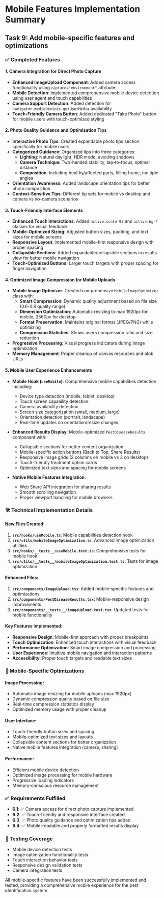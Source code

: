 # Mobile Features Implementation Summary

## Task 9: Add mobile-specific features and optimizations

### ✅ Completed Features

#### 1. Camera Integration for Direct Photo Capture
- **Enhanced ImageUpload Component**: Added camera access functionality using `capture="environment"` attribute
- **Mobile Detection**: Implemented comprehensive mobile device detection using user agent and touch capabilities
- **Camera Support Detection**: Added detection for `navigator.mediaDevices.getUserMedia` availability
- **Touch-Friendly Camera Button**: Added dedicated "Take Photo" button for mobile users with touch-optimized styling

#### 2. Photo Quality Guidance and Optimization Tips
- **Interactive Photo Tips**: Created expandable photo tips section specifically for mobile users
- **Categorized Guidance**: Organized tips into three categories:
  - **Lighting**: Natural daylight, HDR mode, avoiding shadows
  - **Camera Technique**: Two-handed stability, tap-to-focus, optimal distance
  - **Composition**: Including healthy/affected parts, filling frame, multiple angles
- **Orientation Awareness**: Added landscape orientation tips for better photo composition
- **Context-Sensitive Tips**: Different tip sets for mobile vs desktop and camera vs no-camera scenarios

#### 3. Touch-Friendly Interface Elements
- **Enhanced Touch Interactions**: Added `active:scale-95` and `active:bg-*` classes for visual feedback
- **Mobile-Optimized Sizing**: Adjusted button sizes, padding, and text sizes for mobile screens
- **Responsive Layout**: Implemented mobile-first responsive design with proper spacing
- **Collapsible Sections**: Added expandable/collapsible sections in results view for better mobile navigation
- **Touch-Optimized Buttons**: Larger touch targets with proper spacing for finger navigation

#### 4. Optimized Image Compression for Mobile Uploads
- **Mobile Image Optimizer**: Created comprehensive `MobileImageOptimizer` class with:
  - **Smart Compression**: Dynamic quality adjustment based on file size (0.6-0.8 quality range)
  - **Dimension Optimization**: Automatic resizing to max 1920px for mobile, 2560px for desktop
  - **Format Preservation**: Maintains original format (JPEG/PNG) while optimizing
  - **Compression Statistics**: Shows users compression ratio and size reduction
- **Progressive Processing**: Visual progress indicators during image optimization
- **Memory Management**: Proper cleanup of canvas resources and blob URLs

#### 5. Mobile User Experience Enhancements
- **Mobile Hook (`useMobile`)**: Comprehensive mobile capabilities detection including:
  - Device type detection (mobile, tablet, desktop)
  - Touch screen capability detection
  - Camera availability detection
  - Screen size categorization (small, medium, large)
  - Orientation detection (portrait, landscape)
  - Real-time updates on orientation/resize changes

- **Enhanced Results Display**: Mobile-optimized `PestDiseaseResults` component with:
  - Collapsible sections for better content organization
  - Mobile-specific action buttons (Back to Top, Share Results)
  - Responsive image grids (2 columns on mobile vs 3 on desktop)
  - Touch-friendly treatment option cards
  - Optimized text sizes and spacing for mobile screens

- **Native Mobile Features Integration**:
  - Web Share API integration for sharing results
  - Smooth scrolling navigation
  - Proper viewport handling for mobile browsers

### 🛠️ Technical Implementation Details

#### New Files Created:
1. **`src/hooks/useMobile.ts`**: Mobile capabilities detection hook
2. **`src/utils/mobileImageOptimization.ts`**: Advanced image optimization utilities
3. **`src/hooks/__tests__/useMobile.test.ts`**: Comprehensive tests for mobile hook
4. **`src/utils/__tests__/mobileImageOptimization.test.ts`**: Tests for image optimization

#### Enhanced Files:
1. **`src/components/ImageUpload.tsx`**: Added mobile-specific features and optimizations
2. **`src/components/PestDiseaseResults.tsx`**: Mobile-responsive design improvements
3. **`src/components/__tests__/ImageUpload.test.tsx`**: Updated tests for mobile functionality

#### Key Features Implemented:
- **Responsive Design**: Mobile-first approach with proper breakpoints
- **Touch Optimization**: Enhanced touch interactions with visual feedback
- **Performance Optimization**: Smart image compression and processing
- **User Experience**: Intuitive mobile navigation and interaction patterns
- **Accessibility**: Proper touch targets and readable text sizes

### 📱 Mobile-Specific Optimizations

#### Image Processing:
- Automatic image resizing for mobile uploads (max 1920px)
- Dynamic compression quality based on file size
- Real-time compression statistics display
- Optimized memory usage with proper cleanup

#### User Interface:
- Touch-friendly button sizes and spacing
- Mobile-optimized text sizes and layouts
- Collapsible content sections for better organization
- Native mobile features integration (camera, sharing)

#### Performance:
- Efficient mobile device detection
- Optimized image processing for mobile hardware
- Progressive loading indicators
- Memory-conscious resource management

### ✅ Requirements Fulfilled

- **6.1**: ✅ Camera access for direct photo capture implemented
- **6.2**: ✅ Touch-friendly and responsive interface created
- **6.3**: ✅ Photo quality guidance and optimization tips added
- **6.4**: ✅ Mobile-readable and properly formatted results display

### 🧪 Testing Coverage

- Mobile device detection tests
- Image optimization functionality tests
- Touch interaction behavior tests
- Responsive design validation tests
- Camera integration tests

All mobile-specific features have been successfully implemented and tested, providing a comprehensive mobile experience for the pest identification system.